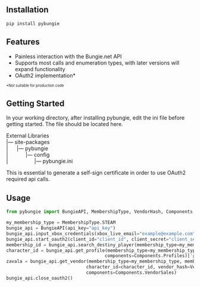 ## Installation
```shell 
pip install pybungie
```

## Features
* Painless interaction with the Bungie.net API
* Supports most calls and enumeration types, with later versions will expand functionality
* OAuth2 implementation*

<sup><sub>*Not suitable for production code</sup></sub>


## Getting Started
In your working directory, after installing pybungie, edit the ini file before getting started. The file should be located here.

External Libraries \
|— site-packages \
|&nbsp;&nbsp;&nbsp;&nbsp;&nbsp;&nbsp;|— pybungie \
|&nbsp;&nbsp;&nbsp;&nbsp;&nbsp;&nbsp;&nbsp;&nbsp;&nbsp;&nbsp;&nbsp;&nbsp;|— config \
|&nbsp;&nbsp;&nbsp;&nbsp;&nbsp;&nbsp;&nbsp;&nbsp;&nbsp;&nbsp;&nbsp;&nbsp;&nbsp;&nbsp;&nbsp;&nbsp;&nbsp;&nbsp;|— pybungie.ini

This is essential to generate a self-sign certificate in order to use OAuth2 required api calls.
## Usage
```python
from pybungie import BungieAPI, MembershipType, VendorHash, Components

my_membership_type = MembershipType.STEAM
bungie_api = BungieAPI(api_key="api_key")
bungie_api.input_xbox_credentials(xbox_live_email="example@example.com", xbox_live_password="password")
bungie_api.start_oauth2(client_id="client_id", client_secret="client_secret")
membership_id = bungie_api.search_destiny_player(membership_type=my_membership_type, display_name="Hayden23")[0]['membershipId']
character_id = bungie_api.get_profile(membership_type=my_membership_type, membership_id=membership_id,
                                     components=Components.Profiles)['profile']['data']['characterIds'][0]
zavala = bungie_api.get_vendor(membership_type=my_membership_type, membership_id=membership_id,
                              character_id=character_id, vendor_hash=VendorHash.ZAVALA.value,
                              components=Components.VendorSales)
bungie_api.close_oauth2()
```